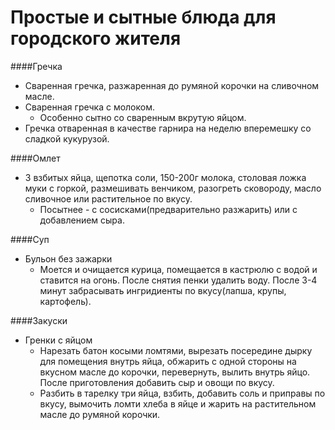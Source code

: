 Простые и сытные блюда для городского жителя
============================================

####Гречка

+ Сваренная гречка, разжаренная до румяной корочки на сливочном масле.
+ Сваренная гречка с молоком.
    + Особенно сытно со сваренным вкрутую яйцом.
+ Гречка отваренная в качестве гарнира на неделю вперемешку со сладкой кукурузой.

####Омлет 

+ 3 взбитых яйца, щепотка соли, 150-200г молока, столовая ложка муки с горкой, размешивать венчиком, разогреть сковороду, масло сливочное или растительное по вкусу.
    + Посытнее - с сосисками(предварительно разжарить) или с добавлением сыра.

####Суп

+ Бульон без зажарки
    + Моется и очищается курица, помещается в кастрюлю с водой и ставится на огонь. После снятия пенки удалить воду. После 3-4 минут забрасывать ингридиенты по вкусу(лапша, крупы, картофель).

####Закуски

+ Гренки с яйцом
    + Нарезать батон косыми ломтями, вырезать посередине дырку для помещения внутрь яйца, обжарить с одной стороны на вкусном масле до корочки, перевернуть, вылить внутрь яйцо. После приготовления добавить сыр и овощи по вкусу.
    + Разбить в тарелку три яйца, взбить, добавить соль и приправы по вкусу, вымочить ломти хлеба в яйце и жарить на растительном масле до румяной корочки.
